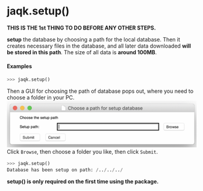 # jaqk.setup()

**THIS IS THE 1st THING TO DO BEFORE ANY OTHER STEPS.**

**setup** the database by choosing a path for the local database. Then it creates necessary files in the database, 
and all later data downloaded **will be stored in this path**. The size of all data is **around 100MB**.

#### Examples

```python
>>> jaqk.setup()
```
Then a GUI for choosing the path of database pops out, where you need to choose a folder in your PC.
![Image of setup GUI](/docs/images/setup_gui.png)
Click `Browse`, then choose a folder you like, then click `Submit`. 
```python
>>> jaqk.setup()
Database has been setup on path: /../../../
```

**setup() is only required on the first time using the package.**
